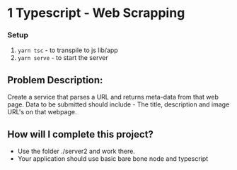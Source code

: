 # 1 Typescript - Web Scrapping

### Setup

1. `yarn tsc` - to transpile to js lib/app
2. `yarn serve` - to start the server

## Problem Description:

Create a service that parses a URL and returns meta-data from that web page. Data to be submitted should include - The title, description and image URL's on that webpage.

## How will I complete this project?

- Use the folder ./server2 and work there.
- Your application should use basic bare bone node and typescript
